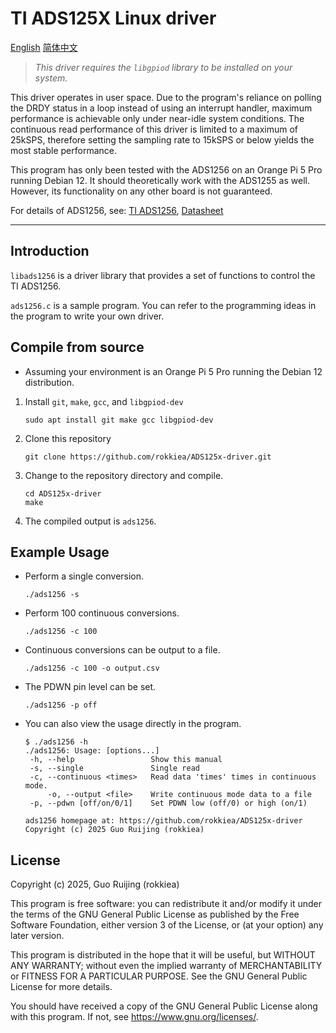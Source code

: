 # TI ADS125X Linux driver

[English](./README.md) [简体中文](./README-zh.md)

> *This driver requires the `libgpiod` library to be installed on your system.*

This driver operates in user space. Due to the program's reliance on polling the DRDY status in a loop instead of using an interrupt handler, maximum performance is achievable only under near-idle system conditions. The continuous read performance of this driver is limited to a maximum of 25kSPS, therefore setting the sampling rate to 15kSPS or below yields the most stable performance.


This program has only been tested with the ADS1256 on an Orange Pi 5 Pro running Debian 12. It should theoretically work with the ADS1255 as well. However, its functionality on any other board is not guaranteed.

For details of ADS1256, see: [TI ADS1256](https://www.ti.com/product/ADS1256), [Datasheet](https://www.ti.com/lit/gpn/ads1256)

---

## Introduction

`libads1256` is a driver library that provides a set of functions to control the TI ADS1256.

`ads1256.c` is a sample program. You can refer to the programming ideas in the program to write your own driver.

## Compile from source

* Assuming your environment is an Orange Pi 5 Pro running the Debian 12 distribution.

1. Install `git`, `make`, `gcc`, and `libgpiod-dev`
    
    `sudo apt install git make gcc libgpiod-dev`

2. Clone this repository

    `git clone https://github.com/rokkiea/ADS125x-driver.git`

3. Change to the repository directory and compile.

    ```shell
    cd ADS125x-driver
    make
    ```

4. The compiled output is `ads1256`.

## Example Usage

- Perform a single conversion.

    `./ads1256 -s`

- Perform 100 continuous conversions.

    `./ads1256 -c 100`

- Continuous conversions can be output to a file.

    `./ads1256 -c 100 -o output.csv`

- The PDWN pin level can be set.

    `./ads1256 -p off`

- You can also view the usage directly in the program.

    ```TEXT
    $ ./ads1256 -h
    ./ads1256: Usage: [options...]
     -h, --help                 Show this manual
     -s, --single               Single read
     -c, --continuous <times>   Read data 'times' times in continuous mode.
         -o, --output <file>    Write continuous mode data to a file
     -p, --pdwn [off/on/0/1]    Set PDWN low (off/0) or high (on/1)

    ads1256 homepage at: https://github.com/rokkiea/ADS125x-driver
    Copyright (c) 2025 Guo Ruijing (rokkiea)
    ```

## License

Copyright (c) 2025, Guo Ruijing (rokkiea)

This program is free software: you can redistribute it and/or modify
it under the terms of the GNU General Public License as published by
the Free Software Foundation, either version 3 of the License, or
(at your option) any later version.

This program is distributed in the hope that it will be useful,
but WITHOUT ANY WARRANTY; without even the implied warranty of
MERCHANTABILITY or FITNESS FOR A PARTICULAR PURPOSE.  See the
GNU General Public License for more details.

You should have received a copy of the GNU General Public License
along with this program.  If not, see <https://www.gnu.org/licenses/>.